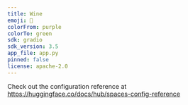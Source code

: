 ```yaml
---
title: Wine
emoji: 🐢
colorFrom: purple
colorTo: green
sdk: gradio
sdk_version: 3.5
app_file: app.py
pinned: false
license: apache-2.0
---
```


Check out the configuration reference at https://huggingface.co/docs/hub/spaces-config-reference